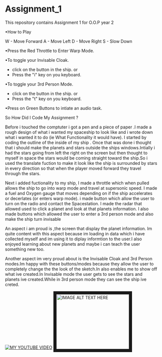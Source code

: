 # Assignment_1
This repository contains Assignment 1 for O.O.P year 2


•How to Play 

W - Move Forward
A - Move Left
D - Move Right
S - Slow Down


•Press the Red Throttle to Enter Warp Mode.

•To toggle your Invisable Cloak.

- click on the button in the ship.
				or
- Press the "i" key on you keyboard.


•To toggle your 3rd Person Mode.

- click on the button in the ship.
				or
- Press the "t" key on you keyboard.


•Press on Green Buttons to intiate an audio task.




So How Did I Code My Assignment ?

Before i touched the comptuter i got a pen and a piece of paper .I made a rough design of what i wanted my spaceship to look like and i wrote down what i wanted it to do 
(ie What Functionality it would have). I started by coding the outline of the inside of my ship . Once that was done i thought that i should make the planets and stars outside 
the ships windows.Intially i had the stars going from left the right on the screen but then thought to myself in space the stars would be coming straight toward the ship.So i 
used the translate fuction to make it look like the ship is surrounded by stars in every direction so that when the player moved forward they travel through the stars.

Next i added fuctionality to my ship, I made a throttle which when pulled allows the ship to go into warp mode and travel at supersonic speed. 
I made a fuel and Oxygen gauge that moves depending on if the ship accelerates or decerlates (or enters warp mode).
i made button which allow the user to turn on the radio and contact the Spacestation.
I made the radar that allowed used to click a planet and look at that planets information.
I also made buttons which allowed the user to enter a 3rd person mode and also make the ship turn invisable

An aspect i am  proud is ,the screen that display the planet information. Im quite content with this aspect because im loading in data which i have collected myself and 
im using it to diplay informtion to the user.I also enjoyed learning about new planets and maybe i can teach the user something new too.

Another aspect im very proud about is the Invisable Cloak and 3rd Person modes.Im happy with these buttons/modes because they allow the user to completely change the 
the look of the sketch.In also enables me to show off what ive created.In Invisable mode the user gets to see the stars and planets ive created.While in 3rd person mode 
they can see the ship ive creted.

[![MY YOUTUBE VIDEO](http://img.youtube.com/vi/vecMCz1eB1s&feature=youtu.be/0.jpg)](http://www.youtube.com/watch?v=vecMCz1eB1s&feature=youtu.be)
<a href="http://www.youtube.com/watch?feature=player_embedded&v=vecMCz1eB1s&feature=youtu.be
" target="_blank"><img src="http://img.youtube.com/vi/vecMCz1eB1s&feature=youtu.be/0.jpg" 
alt="IMAGE ALT TEXT HERE" width="240" height="180" border="10" /></a>

